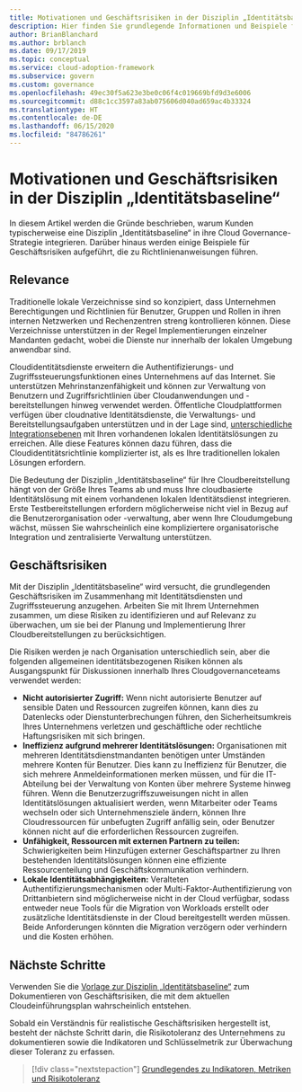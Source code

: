 ```yaml
---
title: Motivationen und Geschäftsrisiken in der Disziplin „Identitätsbaseline“
description: Hier finden Sie grundlegende Informationen und Beispiele für die typische Kundenakzeptanz einer Identitätsbaselinedisziplin im Rahmen einer Cloudgovernancestrategie.
author: BrianBlanchard
ms.author: brblanch
ms.date: 09/17/2019
ms.topic: conceptual
ms.service: cloud-adoption-framework
ms.subservice: govern
ms.custom: governance
ms.openlocfilehash: 49ec30f5a623e3be0c06f4c019669bfd9d3e6006
ms.sourcegitcommit: d88c1cc3597a83ab075606d040ad659ac4b33324
ms.translationtype: HT
ms.contentlocale: de-DE
ms.lasthandoff: 06/15/2020
ms.locfileid: "84786261"
---
```

# <a name="motivations-and-business-risks-in-the-identity-baseline-discipline"></a>Motivationen und Geschäftsrisiken in der Disziplin „Identitätsbaseline“

In diesem Artikel werden die Gründe beschrieben, warum Kunden typischerweise eine Disziplin „Identitätsbaseline“ in ihre Cloud Governance-Strategie integrieren. Darüber hinaus werden einige Beispiele für Geschäftsrisiken aufgeführt, die zu Richtlinienanweisungen führen.

## <a name="relevance"></a>Relevance

Traditionelle lokale Verzeichnisse sind so konzipiert, dass Unternehmen Berechtigungen und Richtlinien für Benutzer, Gruppen und Rollen in ihren internen Netzwerken und Rechenzentren streng kontrollieren können. Diese Verzeichnisse unterstützen in der Regel Implementierungen einzelner Mandanten gedacht, wobei die Dienste nur innerhalb der lokalen Umgebung anwendbar sind.

Cloudidentitätsdienste erweitern die Authentifizierungs- und Zugriffssteuerungsfunktionen eines Unternehmens auf das Internet. Sie unterstützen Mehrinstanzenfähigkeit und können zur Verwaltung von Benutzern und Zugriffsrichtlinien über Cloudanwendungen und -bereitstellungen hinweg verwendet werden. Öffentliche Cloudplattformen verfügen über cloudnative Identitätsdienste, die Verwaltungs- und Bereitstellungsaufgaben unterstützen und in der Lage sind, [unterschiedliche Integrationsebenen](../../decision-guides/identity/index.md) mit Ihren vorhandenen lokalen Identitätslösungen zu erreichen. Alle diese Features können dazu führen, dass die Cloudidentitätsrichtlinie komplizierter ist, als es Ihre traditionellen lokalen Lösungen erfordern.

Die Bedeutung der Disziplin „Identitätsbaseline“ für Ihre Cloudbereitstellung hängt von der Größe Ihres Teams ab und muss Ihre cloudbasierte Identitätslösung mit einem vorhandenen lokalen Identitätsdienst integrieren. Erste Testbereitstellungen erfordern möglicherweise nicht viel in Bezug auf die Benutzerorganisation oder -verwaltung, aber wenn Ihre Cloudumgebung wächst, müssen Sie wahrscheinlich eine kompliziertere organisatorische Integration und zentralisierte Verwaltung unterstützen.

## <a name="business-risk"></a>Geschäftsrisiken

Mit der Disziplin „Identitätsbaseline“ wird versucht, die grundlegenden Geschäftsrisiken im Zusammenhang mit Identitätsdiensten und Zugriffssteuerung anzugehen. Arbeiten Sie mit Ihrem Unternehmen zusammen, um diese Risiken zu identifizieren und auf Relevanz zu überwachen, um sie bei der Planung und Implementierung Ihrer Cloudbereitstellungen zu berücksichtigen.

Die Risiken werden je nach Organisation unterschiedlich sein, aber die folgenden allgemeinen identitätsbezogenen Risiken können als Ausgangspunkt für Diskussionen innerhalb Ihres Cloudgovernanceteams verwendet werden:

- **Nicht autorisierter Zugriff:** Wenn nicht autorisierte Benutzer auf sensible Daten und Ressourcen zugreifen können, kann dies zu Datenlecks oder Dienstunterbrechungen führen, den Sicherheitsumkreis Ihres Unternehmens verletzen und geschäftliche oder rechtliche Haftungsrisiken mit sich bringen.
- **Ineffizienz aufgrund mehrerer Identitätslösungen:** Organisationen mit mehreren Identitätsdienstmandanten benötigen unter Umständen mehrere Konten für Benutzer. Dies kann zu Ineffizienz für Benutzer, die sich mehrere Anmeldeinformationen merken müssen, und für die IT-Abteilung bei der Verwaltung von Konten über mehrere Systeme hinweg führen. Wenn die Benutzerzugriffszuweisungen nicht in allen Identitätslösungen aktualisiert werden, wenn Mitarbeiter oder Teams wechseln oder sich Unternehmensziele ändern, können Ihre Cloudressourcen für unbefugten Zugriff anfällig sein, oder Benutzer können nicht auf die erforderlichen Ressourcen zugreifen.
- **Unfähigkeit, Ressourcen mit externen Partnern zu teilen:** Schwierigkeiten beim Hinzufügen externer Geschäftspartner zu Ihren bestehenden Identitätslösungen können eine effiziente Ressourcenteilung und Geschäftskommunikation verhindern.
- **Lokale Identitätsabhängigkeiten:** Veralteten Authentifizierungsmechanismen oder Multi-Faktor-Authentifizierung von Drittanbietern sind möglicherweise nicht in der Cloud verfügbar, sodass entweder neue Tools für die Migration von Workloads erstellt oder zusätzliche Identitätsdienste in der Cloud bereitgestellt werden müssen. Beide Anforderungen könnten die Migration verzögern oder verhindern und die Kosten erhöhen.

## <a name="next-steps"></a>Nächste Schritte

Verwenden Sie die [Vorlage zur Disziplin „Identitätsbaseline“](./template.md) zum Dokumentieren von Geschäftsrisiken, die mit dem aktuellen Cloudeinführungsplan wahrscheinlich entstehen.

Sobald ein Verständnis für realistische Geschäftsrisiken hergestellt ist, besteht der nächste Schritt darin, die Risikotoleranz des Unternehmens zu dokumentieren sowie die Indikatoren und Schlüsselmetrik zur Überwachung dieser Toleranz zu erfassen.

> [!div class="nextstepaction"]
> [Grundlegendes zu Indikatoren, Metriken und Risikotoleranz](./metrics-tolerance.md)
